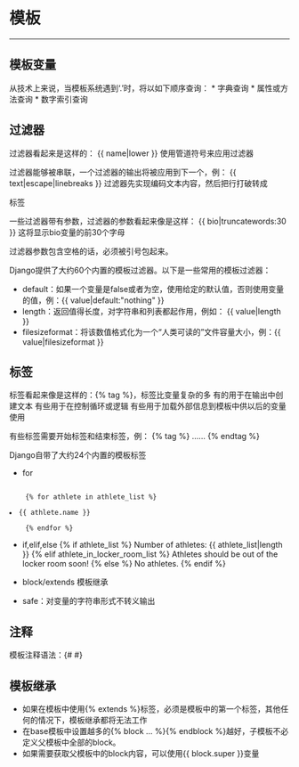 # 模板
***
## 模板变量
从技术上来说，当模板系统遇到‘.’时，将以如下顺序查询：
    * 字典查询
    * 属性或方法查询
    * 数字索引查询
    
## 过滤器
过滤器看起来是这样的： {{ name|lower }}
使用管道符号来应用过滤器

过滤器能够被串联，一个过滤器的输出将被应用到下一个，例：
{{ text|escape|linebreaks }}
过滤器先实现编码文本内容，然后把行打破转成<p>标签

一些过滤器带有参数，过滤器的参数看起来像是这样：
{{ bio|truncatewords:30 }}
这将显示bio变量的前30个字母

过滤器参数包含空格的话，必须被引号包起来。

Django提供了大约60个内置的模板过滤器。以下是一些常用的模板过滤器：
* default：如果一个变量是false或者为空，使用给定的默认值，否则使用变量的值，例：{{ value|default:"nothing" }}
* length：返回值得长度，对字符串和列表都起作用，例如： {{ value|length }}
* filesizeformat：将该数值格式化为一个“人类可读的”文件容量大小，例：{{ value|filesizeformat }}

## 标签
标签看起来像是这样的：{% tag %}，标签比变量复杂的多
有的用于在输出中创建文本
有些用于在控制循环或逻辑
有些用于加载外部信息到模板中供以后的变量使用

有些标签需要开始标签和结束标签，例：
{% tag %}
......
{% endtag %}

Django自带了大约24个内置的模板标签
* for
<code>
    {% for athlete in athlete_list %}
        <li>{{ athlete.name }}</li>
    {% endfor %}
</code>

* if,elif,else
{% if athlete_list %}
    Number of athletes: {{ athlete_list|length }}
{% elif athlete_in_locker_room_list %}
    Athletes should be out of the locker room soon!
{% else %}
    No athletes.
{% endif %}

* block/extends
模板继承

* safe：对变量的字符串形式不转义输出

## 注释
模板注释语法：{#  #}

## 模板继承
* 如果在模板中使用{% extends %}标签，必须是模板中的第一个标签，其他任何的情况下，模板继承都将无法工作
* 在base模板中设置越多的{% block ... %}{% endblock %}越好，子模板不必定义父模板中全部的block。
* 如果需要获取父模板中的block内容，可以使用{{ block.super }}变量


















